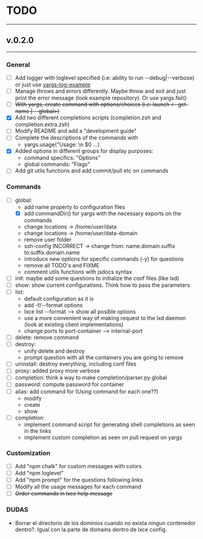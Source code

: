 # TODO
---------------------------------------------------------------------------
## v.0.2.0
---------------------------------------------------------------------------
### General
- [ ] Add logger with loglevel specified (i.e: ability to run --debug|--verbose)
      or just use [yargs-log-example](https://github.com/yargs/yargs/blob/0175677b79ffe50a9c5477631288ae10120b8a32/example/count.js#L9)
- [ ] Manage throws and errors differently. Maybe throw and exit and just print
       the error message (look example repository). Or use yargs.fail()
- [ ] ~~With yargs, create command with options/choices
       (i.e: launch <--get-name | --global>)~~
- [x] Add two different completions scripts (completion.zsh and completion.extra.zsh)
- [ ] Modify README and add a "development guide" 
- [ ] Complete the descriptions of the commands with 
	- yargs.usage("Usage: \n $0 ...)
- [x] Added options in different groups for display purposes:
	- command specifics: "Options"
	- global commands: "Flags"
- [ ] Add git utils functions and add commit/pull etc on commands

### Commands
- [ ] global:
    * add name property to configuration files
    * [x] add commandDir() for yargs with the necessary exports on the commands 
    * change locations -> /home/user/data
    * change locations -> /home/user/data-domain 
    * remove user folder
    * ssh-config INCORRECT -> change from: name.domain.suffix to:suffix.domain.name
    * introduce new options for specific commands (-y) for questions
    * remove all TODO's and FIXME
    * comment utils functions with jsdocs syntax 
- [ ] init: maybe add some questions to initialize the conf files (like lxd)
- [ ] show: show current configurations. Think how to pass the parameters
- [ ] list: 
    * default configuration as it is
    * add -f/--format options
    * lxce list --format --> show all posible options
    * use a more convenient way of making request to the lxd daemon 
      (look at existing client implementations)
    * change ports to port-container --> internal-port
- [ ] delete: remove command
- [ ] destroy: 
    * unify delete and destroy 
    * prompt question with all the containers you are going to remove
- [ ] uninstall: destroy everything, including conf files
- [ ] proxy: added proxy more verbose 
- [ ] completion: think a way to make completion/parser.py global
- [ ] password: compute password for container 
- [ ] alias: add command for (Using command for each one??)
    * modify
    * create
    * show
- [ ] completion: 
    * implement command script for generating shell completions
      as seen in the links
    * implement custom completion as seen on pull request on yargs

### Customization
- [ ] Add "npm chalk" for custom messages with colors
- [ ] Add "npm loglevel"
- [ ] Add "npm prompt" for the questions following links
- [ ] Modify all the usage messages for each command
- [ ] ~~Order commands in lxce help message~~

### DUDAS
- Borrar el directorio de los dominios cuando no exista ningun contenedor dentro?. Igual con la parte de domains dentro de lxce config.
